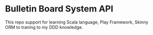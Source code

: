 # Bulletin Board System API

This repo  support for learning Scala language, Play Framework, Skinny ORM to traning to my DDD knowledge.
